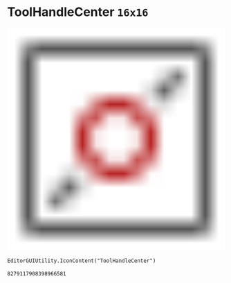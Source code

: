 # ToolHandleCenter `16x16`
<img src="/img/ToolHandleCenter.png" width=512 height=512>

``` CSharp
EditorGUIUtility.IconContent("ToolHandleCenter")
```
```
8279117908398966581
```
